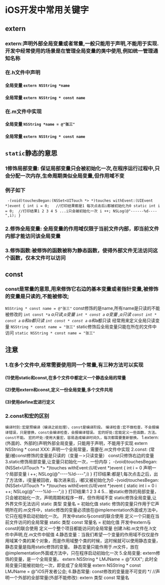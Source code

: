 #  iOS开发中常用关键字
## extern
### extern:声明外部全局变量或者常量,一般只能用于声明,不能用于实现.开发中经常使用的场景是在管理全局变量的类中使用,例如统一管理通知名称
### 在.h文件中声明
#### 全局变量 `extern NSString *name`  
#### 全局常量 `extern NSString * const name` 
### 在.m文件中实现
#### 全局变量 `NSString *name = @"张三"`  
#### 全局常量 `extern NSString * const name`  


## `static`静态的意思
### 1修饰局部变量: 保证局部变量只会被初始化一次,在程序运行过程中,只会分配一次内存,生命周期类似全局变量,但作用域不变
### 例子如下
` -(void)touchesBegan:(NSSet<UITouch *> *)touches withEvent:(UIEvent *)event {
          int i = 0;   //打印结果都是1 每次点击后i都被初始化为0
          static int i = 0;  //打印结果1 2 3 4 5 ...i只会被初始化一次
          i ++;
         NSLog(@"------%d----",i);
 }`
 ### 2.修饰全局变量: 全局变量的作用域仅限于当前文件内部，即当前文件内部才能访问该全局变量
 ### 3.修饰函数:被修饰的函数被称为静态函数，使得外部文件无法访问这个函数，仅本文件可以访问
 
 
 
## const
### const是常量的意思,用来修饰它右边的基本变量或者指针变量,被修饰的变量是只读的,不能被修改;
`NSString * const name = @"张三"` const修饰的是name,所有name是只读的不能被修改的
`int const *a`                  *a只读,a变量
`int * const a`                *a变量 ,a只读
`const int * const a`    a和*a都只读
`int const * const a`    a和*a都只读
经常用来定义全局只读变量
`NSString * const name = "张三"` 
static修饰后全局变量只能在所在的文件中访问
`static NSString * const name = "张三"`


## 注意
### 1.在多个文件中,经常需要使用同一个常量,有三种方法可以实现
#### (1)使用static和const,在多个文件中都定义一个静态全局的常量
#### (2)使用extern和const,定义一份全局变量,多个文件共用
#### (3)使用define宏进行定义
### 2.const和宏的区别
`编译时刻:宏是预编译（编译之前处理），const是编译阶段。`
`编译检查:宏不做检查，不会报编译错误，只是替换，const会编译检查，会报编译错误。`
`宏的好处:宏能定义一些函数，方法。 const不能。`
`宏的坏处:使用大量宏，容易造成编译时间久，每次都需要重新替换。`
1.extern: (外面的、外部的)声明外部全局变量，只能用于声明，不能用于实现
extern NSString * const XXX: 声明一个全局常量，需要在.m文件中实现
2.const: (常量)被const修饰的变量是只读的（变量－>只读变量）
const只修饰右边的变量
3.static修饰局部变量,让变量只初始化一次，一份内存；
-(void)touchesBegan:(NSSet<UITouch *> *)touches withEvent:(UIEvent *)event {
int i = 0  声明一个局部变量
i ++;
NSLog(@"----%ld----",i)
}
打印结果:都是1,每次点击之后，出了方法体，i变量被回收，每次进来后，i都又被初始化为0
-(void)touchesBegan:(NSSet<UITouch *> *)touches withEvent:(UIEvent *)event {
static int i = 0
i ++;
NSLog(@"----%ld----",i)
}
打印结果:1 2 3 4 5... 被static修饰的局部变量，只会被初始化一次，声明周期和程序一样，但作用域不变
static修饰全局变量,让外界文件无法访问
static 类型 变量名 = 初始化值
static 修饰的变量只作用于它声明所在的.m文件中，static修改的变量必须放在@implementation外面或方法中，它只在程序启动初始化一次。
开发中static与const的联合使用 定义一个只能在当前文件访问的全局常量
static 类型 const 常量名 = 初始化值
开发中extern与const的联合使用 定义一个整个项目都能访问的全局常量
创建.h和.m文件在.h文件中声明,在.m文件中赋值
4.静态变量：当我们希望一个变量的作用域不仅仅是作用域某个类的某个对象，而是作用域整个类的时候，这时候就可以使用静态变量，静态变量是指用static修饰的变量。
静态变量只能作用于.m文件，放在@implementation外面或方法中，只在程序启动初始化一次
5.全局变量: extern修饰的变量，是一个全局变量。
extern NSString * LMJName = @"XXX";
此时全局变量只能被初始化一次，即变成了全局常量
extern NSString * const LMJName = @"iOS开发者公会;
6.静态常量: const修改的变量是不可变的
*/
//声明一个外部的全部常量(外部不能修改): extern 类型 const 常量名
